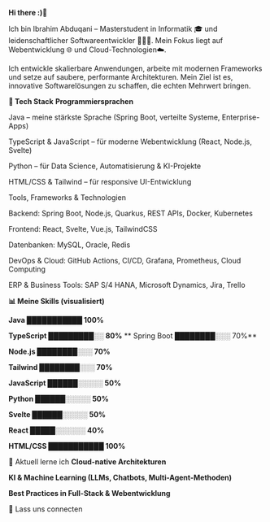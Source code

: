 **Hi there :)👋**

Ich bin Ibrahim Abduqani – Masterstudent in Informatik 🎓 und leidenschaftlicher Softwareentwickler 👨🏾‍💻.
Mein Fokus liegt auf Webentwicklung 🌐 und Cloud-Technologien☁️.

Ich entwickle skalierbare Anwendungen, arbeite mit modernen Frameworks und setze auf saubere, performante Architekturen. Mein Ziel ist es, innovative Softwarelösungen zu schaffen, die echten Mehrwert bringen.

**🚀 Tech Stack**
**Programmiersprachen**

Java – meine stärkste Sprache (Spring Boot, verteilte Systeme, Enterprise-Apps)

TypeScript & JavaScript – für moderne Webentwicklung (React, Node.js, Svelte)

Python – für Data Science, Automatisierung & KI-Projekte

HTML/CSS & Tailwind – für responsive UI-Entwicklung

Tools, Frameworks & Technologien

Backend: Spring Boot, Node.js, Quarkus, REST APIs, Docker, Kubernetes

Frontend: React, Svelte, Vue.js, TailwindCSS

Datenbanken: MySQL, Oracle, Redis

DevOps & Cloud: GitHub Actions, CI/CD, Grafana, Prometheus, Cloud Computing

ERP & Business Tools: SAP S/4 HANA, Microsoft Dynamics, Jira, Trello


**📊 Meine Skills (visualisiert)**

**Java ███████████ 100%**

**TypeScript █████████░░ 80%**
**
Spring Boot ████████░░░ 70%**

**Node.js ████████░░░ 70%**

**Tailwind ████████░░░ 70%**

**JavaScript ██████░░░░░ 50%**

**Python ██████░░░░░ 50%**

**Svelte ██████░░░░░ 50%**

**React █████░░░░░░ 40%**

**HTML/CSS ███████████ 100%**

🌱 Aktuell lerne ich **Cloud-native Architekturen**

**KI & Machine Learning (LLMs, Chatbots, Multi-Agent-Methoden)**

**Best Practices in Full-Stack & Webentwicklung**

🤝 Lass uns connecten

